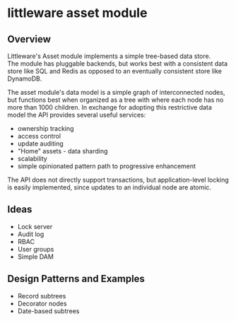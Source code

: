 littleware asset module
========================

## Overview

Littleware's Asset module implements a simple tree-based data store.  
The module has pluggable backends, but works best with a consistent data store
like SQL and Redis as opposed to an eventually consistent store like DynamoDB.

The asset module's data model is a simple graph of interconnected nodes, but functions 
best when organized as a tree with where each node has no more than 1000 children.
In exchange for adopting this restrictive data model the API provides
several useful services:

* ownership tracking
* access control
* update auditing
* "Home" assets - data sharding
* scalability 
* simple opinionated pattern path to progressive enhancement

The API does not directly support transactions, but application-level locking
is easily implemented, since updates to an individual node are atomic.


## Ideas 

* Lock server
* Audit log
* RBAC
* User groups
* Simple DAM


## Design Patterns and Examples

* Record subtrees
* Decorator nodes
* Date-based subtrees
